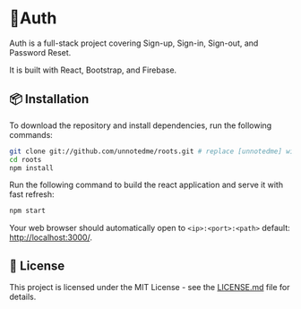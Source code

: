 # 🚪Auth

Auth is a full-stack project covering Sign-up, Sign-in, Sign-out, and Password Reset. 

It is built with React, Bootstrap, and Firebase.

## 📦 Installation

To download the repository and install dependencies, run the following commands:

```bash
git clone git://github.com/unnotedme/roots.git # replace [unnotedme] with your github username if you fork first.
cd roots
npm install
```

Run the following command to build the react application and serve it with fast refresh:

```bash
npm start
```

Your web browser should automatically open to `<ip>:<port>:<path>` default: [http://localhost:3000/](http://localhost:3000/).

## 📝 License

This project is licensed under the MIT License - see the [LICENSE.md](LICENSE.md) file for details.